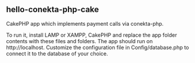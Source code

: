 ## hello-conekta-php-cake
CakePHP app which implements payment calls via conekta-php.

To run it, install LAMP or XAMPP, CakePHP and replace the app folder contents with these files and folders. The app should run on http://localhost. Customize the configuration file in Config/database.php to connect it to the database of your choice.

